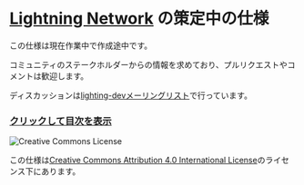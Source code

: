 # [Lightning Network](https://lightning.network) の策定中の仕様

この仕様は現在作業中で作成途中です。

コミュニティのステークホルダーからの情報を求めており、プルリクエストやコメントは歓迎します。

ディスカッションは[lighting-devメーリングリスト](https://lists.linuxfoundation.org/mailman/listinfo/lightning-dev)で行っています。

### [クリックして目次を表示](https://github.com/lightningnetwork/lightning-rfc/blob/master/00-introduction_ja.md)

![Creative Commons License](https://i.creativecommons.org/l/by/4.0/88x31.png "License CC-BY")
<br>

この仕様は[Creative Commons Attribution 4.0 International License](http://creativecommons.org/licenses/by/4.0/)のライセンス下にあります。


